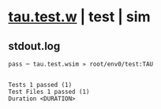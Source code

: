 # [tau.test.w](../../../../../../examples/tests/sdk_tests/math/tau.test.w) | test | sim

## stdout.log
```log
pass ─ tau.test.wsim » root/env0/test:TAU
 
 
Tests 1 passed (1)
Test Files 1 passed (1)
Duration <DURATION>
```

